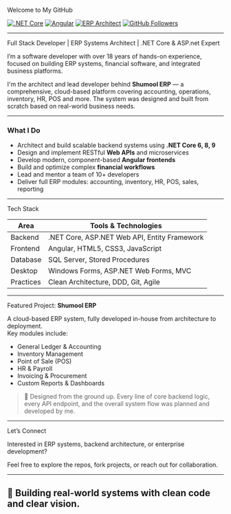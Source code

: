 Welcome to My GitHub

[![.NET Core](https://img.shields.io/badge/.NET%20Core-Expert-blueviolet)](https://dotnet.microsoft.com/)
[![Angular](https://img.shields.io/badge/Angular-Frontend-red)](https://angular.io/)
[![ERP Architect](https://img.shields.io/badge/ERP%20Architect-18%2B%20Years-blue)]()
[![GitHub Followers](https://img.shields.io/github/followers/YOUR_USERNAME?label=Follow&style=social)](https://github.com/YOUR_USERNAME)

---

Full Stack Developer | ERP Systems Architect | .NET Core & ASP.net Expert

I’m a software developer with over 18 years of hands-on experience, focused on building ERP systems, financial software, and integrated business platforms.

I'm the architect and lead developer behind **Shumool ERP** — a comprehensive, cloud-based platform covering accounting, operations, inventory, HR, POS and more. The system was designed and built from scratch based on real-world business needs.

---

### What I Do

- Architect and build scalable backend systems using **.NET Core 6, 8, 9**
- Design and implement RESTful **Web APIs** and microservices
- Develop modern, component-based **Angular frontends**
- Build and optimize complex **financial workflows**
- Lead and mentor a team of 10+ developers
- Deliver full ERP modules: accounting, inventory, HR, POS, sales, reporting

---

Tech Stack

| Area      | Tools & Technologies |
|-----------|----------------------|
| Backend   | .NET Core, ASP.NET Web API, Entity Framework |
| Frontend  | Angular, HTML5, CSS3, JavaScript |
| Database  | SQL Server, Stored Procedures |
| Desktop   | Windows Forms, ASP.NET Web Forms, MVC |
| Practices | Clean Architecture, DDD, Git, Agile |

---

Featured Project: **Shumool ERP**

A cloud-based ERP system, fully developed in-house from architecture to deployment.  
Key modules include:

- General Ledger & Accounting
- Inventory Management
- Point of Sale (POS)
- HR & Payroll
- Invoicing & Procurement
- Custom Reports & Dashboards

> 🧠 Designed from the ground up. Every line of core backend logic, every API endpoint, and the overall system flow was planned and developed by me.

---

Let’s Connect

Interested in ERP systems, backend architecture, or enterprise development?

Feel free to explore the repos, fork projects, or reach out for collaboration.

---

## 🚀 Building real-world systems with clean code and clear vision.
